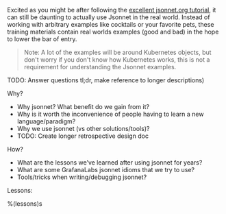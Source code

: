 Excited as you might be after following the [excellent jsonnet.org tutorial](https://jsonnet.org/learning/tutorial.html),
it can still be daunting to actually use Jsonnet in the real world. Instead of working
with arbitrary examples like cocktails or your favorite pets, these training materials
contain real worlds examples (good and bad) in the hope to lower the bar of entry.

> Note: A lot of the examples will be around Kubernetes objects, but don't worry if you
> don't know how Kubernetes works, this is not a requirement for understanding the Jsonnet
> examples.

TODO: Answer questions tl;dr, make reference to longer descriptions)


Why?

- Why jsonnet? What benefit do we gain from it?
- Why is it worth the inconvenience of people having to learn a new language/paradigm?
- Why we use jsonnet (vs other solutions/tools)?
- TODO: Create longer retrospective design doc

How?

- What are the lessons we’ve learned after using jsonnet for years?
- What are some GrafanaLabs jsonnet idioms that we try to use?
- Tools/tricks when writing/debugging jsonnet?

Lessons:

%(lessons)s
